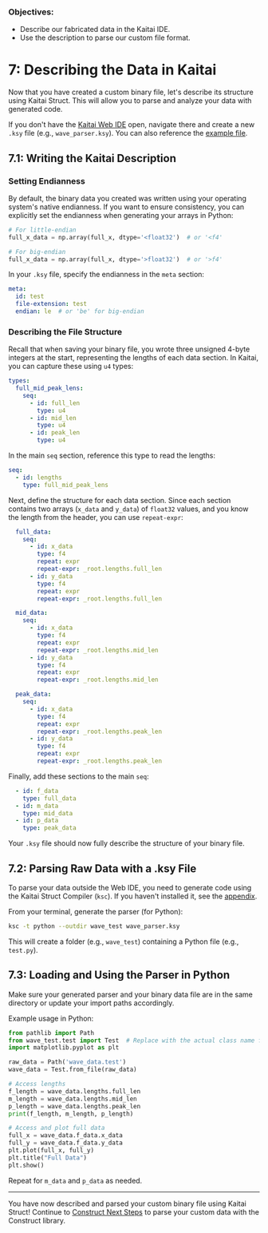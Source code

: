 ### Objectives:
* Describe our fabricated data in the Kaitai IDE.
* Use the description to parse our custom file format.

# 7: Describing the Data in Kaitai

Now that you have created a custom binary file, let's describe its structure using Kaitai Struct. This will allow you to parse and analyze your data with generated code.

If you don't have the [Kaitai Web IDE](https://ide.kaitai.io/) open, navigate there and create a new `.ksy` file (e.g., `wave_parser.ksy`). You can also reference the [example file](https://github.com/det-lab/lessons-data-format/blob/gh-pages/examples/wave_parser.ksy).

## 7.1: Writing the Kaitai Description

### Setting Endianness

By default, the binary data you created was written using your operating system's native endianness. If you want to ensure consistency, you can explicitly set the endianness when generating your arrays in Python:

```python
# For little-endian
full_x_data = np.array(full_x, dtype='<float32')  # or '<f4'

# For big-endian
full_x_data = np.array(full_x, dtype='>float32')  # or '>f4'
```

In your `.ksy` file, specify the endianness in the `meta` section:

```yaml
meta:
  id: test
  file-extension: test
  endian: le  # or 'be' for big-endian
```

### Describing the File Structure

Recall that when saving your binary file, you wrote three unsigned 4-byte integers at the start, representing the lengths of each data section. In Kaitai, you can capture these using `u4` types:

```yaml
types:
  full_mid_peak_lens:
    seq:
      - id: full_len
        type: u4
      - id: mid_len
        type: u4
      - id: peak_len
        type: u4
```

In the main `seq` section, reference this type to read the lengths:

```yaml
seq:
  - id: lengths
    type: full_mid_peak_lens
```

Next, define the structure for each data section. Since each section contains two arrays (`x_data` and `y_data`) of `float32` values, and you know the length from the header, you can use `repeat-expr`:

```yaml
  full_data:
    seq:
      - id: x_data
        type: f4
        repeat: expr
        repeat-expr: _root.lengths.full_len
      - id: y_data
        type: f4
        repeat: expr
        repeat-expr: _root.lengths.full_len

  mid_data:
    seq:
      - id: x_data
        type: f4
        repeat: expr
        repeat-expr: _root.lengths.mid_len
      - id: y_data
        type: f4
        repeat: expr
        repeat-expr: _root.lengths.mid_len

  peak_data:
    seq:
      - id: x_data
        type: f4
        repeat: expr
        repeat-expr: _root.lengths.peak_len
      - id: y_data
        type: f4
        repeat: expr
        repeat-expr: _root.lengths.peak_len
```

Finally, add these sections to the main `seq`:

```yaml
  - id: f_data
    type: full_data
  - id: m_data
    type: mid_data
  - id: p_data
    type: peak_data
```

Your `.ksy` file should now fully describe the structure of your binary file.

## 7.2: Parsing Raw Data with a .ksy File

To parse your data outside the Web IDE, you need to generate code using the Kaitai Struct Compiler (`ksc`). If you haven't installed it, see the [appendix](10_appendix.md).

From your terminal, generate the parser (for Python):

```sh
ksc -t python --outdir wave_test wave_parser.ksy
```

This will create a folder (e.g., `wave_test`) containing a Python file (e.g., `test.py`).

## 7.3: Loading and Using the Parser in Python

Make sure your generated parser and your binary data file are in the same directory or update your import paths accordingly.

Example usage in Python:

```python
from pathlib import Path
from wave_test.test import Test  # Replace with the actual class name from your .ksy meta:id
import matplotlib.pyplot as plt

raw_data = Path('wave_data.test')
wave_data = Test.from_file(raw_data)

# Access lengths
f_length = wave_data.lengths.full_len
m_length = wave_data.lengths.mid_len
p_length = wave_data.lengths.peak_len
print(f_length, m_length, p_length)

# Access and plot full data
full_x = wave_data.f_data.x_data
full_y = wave_data.f_data.y_data
plt.plot(full_x, full_y)
plt.title("Full Data")
plt.show()
```

Repeat for `m_data` and `p_data` as needed.

---

You have now described and parsed your custom binary file using Kaitai Struct!  Continue to [Construct Next Steps](08_construct_next_steps.md) to parse your custom data with the Construct library.